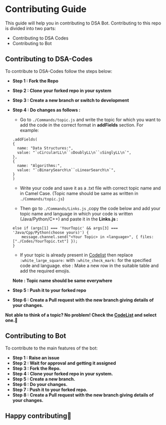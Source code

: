 # Contributing Guide

This guide will help you in contributing to DSA Bot.
Contributing to this repo is divided into two parts:

- Contributing to DSA Codes
- Contributing to Bot

## Contributing to DSA-Codes

To contribute to DSA-Codes follow the steps below:

- **Step 1 : Fork the Repo**
- **Step 2 : Clone your forked repo in your system**
- **Step 3 : Create a new branch or switch to development**
- **Step 4 : Do changes as follows :**

  - Go to `./Commands/topic.js` and write the topic for which you want to add the code in the correct format in **addFields** section. For example:

  ```
  .addFields(
  {
    name: "Data Structures:",
    value: "`◽CircularLL\n``◽DoublyLL\n``◽SinglyLL\n`",
  },
  {
    name: "Algorithms:",
    value: "`◽BinarySearch\n``◽LinearSearch\n`",
  }
  )
  ```

  - Write your code and save it as a .txt file with correct topic name and in Camel Case. (Topic name should be same as written in `./Commands/topic.js`)

  - Then go to `./Commands/Links.js` ,copy the code below and add your topic name and language in which your code is written (Java/Python/C++) and paste it in the **Links.js :**

  ```
  else if (args[1] === 'YourTopic' && args[3] === 'Java/Cpp/Python(choose yours)') {
      message.channel.send("<Your Topic> in <language>", { files: ["./Codes/YourTopic.txt"] });
  }
  ```

  - If your topic is already present in [Codelist](https://github.com/Bhuvnesh875/DSA-Bot/tree/main/Codes/Codelist.md) then replace `:white_large_square:` with `:white_check_mark:` for the specified code and language.
    else :
    Make a new row in the suitable table and add the required emojis.

  **Note : Topic name should be same everywhere**

- **Step 5 : Push it to your forked repo**
- **Step 6 : Create a Pull request with the new branch giving details of your changes.**

**Not able to think of a topic? No problem! Check the [CodeList](https://github.com/Bhuvnesh875/DSA-Bot/tree/main/Codes/Codelist.md) and select one.**:rocket:

## Contributing to Bot

To contribute to the main features of the bot:

- **Step 1 : Raise an issue**
- **Step 2 : Wait for approval and getting it assigned**
- **Step 3 : Fork the Repo.**
- **Step 4 : Clone your forked repo in your system.**
- **Step 5 : Create a new branch.**
- **Step 6 : Do your changes.**
- **Step 7 : Push it to your forked repo.**
- **Step 8 : Create a Pull request with the new branch giving details of your changes.**

## Happy contributing:tada:
